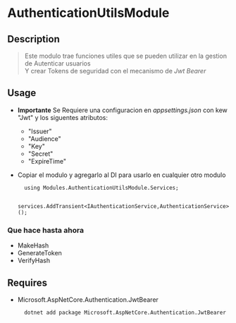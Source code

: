# AuthenticationUtilsModule

## Description
>Este modulo trae funciones utiles que se pueden utilizar en la gestion de Autenticar usuarios   
>Y crear Tokens de seguridad con el mecanismo de *Jwt Bearer*

## Usage
- **Importante** Se Requiere una configuracion en *appsettings.json* con kew "Jwt" y los siguentes atributos:
  - "Issuer"
  - "Audience"
  - "Key"
  - "Secret"
  - "ExpireTime"
- Copiar el modulo y agregarlo al DI para usarlo en cualquier otro modulo

        using Modules.AuthenticationUtilsModule.Services;

        services.AddTransient<IAuthenticationService,AuthenticationService>();

### Que hace hasta ahora
- MakeHash
- GenerateToken
- VerifyHash

## Requires
- Microsoft.AspNetCore.Authentication.JwtBearer
        
        dotnet add package Microsoft.AspNetCore.Authentication.JwtBearer